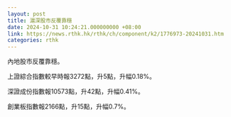 ```yaml
---
layout: post
title: 滬深股市反覆靠穩
date: 2024-10-31 10:24:21.000000000 +08:00
link: https://news.rthk.hk/rthk/ch/component/k2/1776973-20241031.htm
categories: rthk
---
```


內地股市反覆靠穩。

上證綜合指數較早時報3272點，升5點，升幅0.18%。

深證成份指數報10573點，升42點，升幅0.41%。

創業板指數報2166點，升15點，升幅0.7%。
